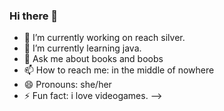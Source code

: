 ### Hi there 👋

<!--
**LazyOne02/LazyOne02** is a ✨ _special_ ✨ repository because its `README.md` (this file) appears on your GitHub profile.

Here are some ideas to get you started:
-->

- 🔭 I’m currently working on reach silver.
- 🌱 I’m currently learning java.
- 💬 Ask me about books and boobs
- 📫 How to reach me: in the middle of nowhere
- 😄 Pronouns: she/her
- ⚡ Fun fact: i love videogames.
-->

